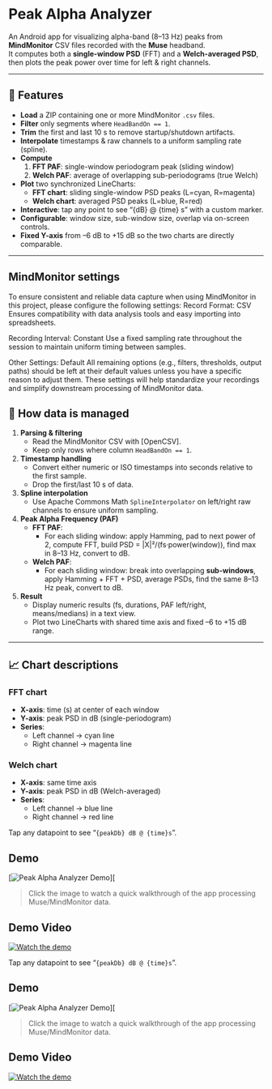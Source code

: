 # Peak Alpha Analyzer

An Android app for visualizing alpha-band (8–13 Hz) peaks from **MindMonitor** CSV files recorded with the **Muse** headband.  
It computes both a **single-window PSD** (FFT) and a **Welch-averaged PSD**, then plots the peak power over time for left & right channels.

---

## 🎯 Features

- **Load** a ZIP containing one or more MindMonitor `.csv` files.
- **Filter** only segments where `HeadBandOn == 1`.
- **Trim** the first and last 10 s to remove startup/shutdown artifacts.
- **Interpolate** timestamps & raw channels to a uniform sampling rate (spline).
- **Compute**  
  1. **FFT PAF**: single-window periodogram peak (sliding window)  
  2. **Welch PAF**: average of overlapping sub-periodograms (true Welch)  
- **Plot** two synchronized LineCharts:  
  - **FFT chart**: sliding single-window PSD peaks (L=cyan, R=magenta)  
  - **Welch chart**: averaged PSD peaks (L=blue, R=red)  
- **Interactive**: tap any point to see “\{dB\} @ \{time\} s” with a custom marker.
- **Configurable**: window size, sub-window size, overlap via on-screen controls.
- **Fixed Y-axis** from –6 dB to +15 dB so the two charts are directly comparable.

---

## MindMonitor settings

To ensure consistent and reliable data capture when using MindMonitor in this project, please configure the following settings:
Record Format: CSV
Ensures compatibility with data analysis tools and easy importing into spreadsheets.

Recording Interval: Constant
Use a fixed sampling rate throughout the session to maintain uniform timing between samples.

Other Settings: Default
All remaining options (e.g., filters, thresholds, output paths) should be left at their default values unless you have a specific reason to adjust them.
These settings will help standardize your recordings and simplify downstream processing of MindMonitor data.


## 🔬 How data is managed

1. **Parsing & filtering**  
   - Read the MindMonitor CSV with [OpenCSV].  
   - Keep only rows where column `HeadBandOn == 1`.  
2. **Timestamp handling**  
   - Convert either numeric or ISO timestamps into seconds relative to the first sample.  
   - Drop the first/last 10 s of data.  
3. **Spline interpolation**  
   - Use Apache Commons Math `SplineInterpolator` on left/right raw channels to ensure uniform sampling.  
4. **Peak Alpha Frequency (PAF)**  
   - **FFT PAF**:  
     - For each sliding window: apply Hamming, pad to next power of 2, compute FFT, build PSD = |X|²/(fs·power(window)), find max in 8–13 Hz, convert to dB.  
   - **Welch PAF**:  
     - For each sliding window: break into overlapping **sub-windows**, apply Hamming + FFT + PSD, average PSDs, find the same 8–13 Hz peak, convert to dB.  
5. **Result**  
   - Display numeric results (fs, durations, PAF left/right, means/medians) in a text view.  
   - Plot two LineCharts with shared time axis and fixed –6 to +15 dB range.

---

## 📈 Chart descriptions

### FFT chart  
- **X-axis**: time (s) at center of each window  
- **Y-axis**: peak PSD in dB (single-periodogram)  
- **Series**:  
  - Left channel → cyan line  
  - Right channel → magenta line  

### Welch chart  
- **X-axis**: same time axis  
- **Y-axis**: peak PSD in dB (Welch-averaged)  
- **Series**:  
  - Left channel → blue line  
  - Right channel → red line  

Tap any datapoint to see “`{peakDb} dB @ {time}s`”.

## Demo

[![Peak Alpha Analyzer Demo](docs/demo-thumb.png)][

> Click the image to watch a quick walkthrough of the app processing Muse/MindMonitor data.
> 
## Demo Video

[![Watch the demo](https://img.youtube.com/vi/mDIf9wOj8SY/0.jpg)](https://youtube.com/shorts/mDIf9wOj8SY)


Tap any datapoint to see “`{peakDb} dB @ {time}s`”.

## Demo

[![Peak Alpha Analyzer Demo](docs/demo-thumb.png)][

> Click the image to watch a quick walkthrough of the app processing Muse/MindMonitor data.
> 
## Demo Video

[![Watch the demo](https://img.youtube.com/vi/mDIf9wOj8SY/0.jpg)](https://youtube.com/shorts/mDIf9wOj8SY)
